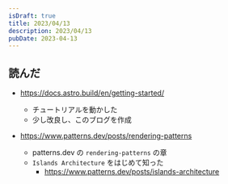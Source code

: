 ```yaml
---
isDraft: true
title: 2023/04/13
description: 2023/04/13
pubDate: 2023-04-13
---
```


## 読んだ
- https://docs.astro.build/en/getting-started/
  - チュートリアルを動かした
  - 少し改良し、このブログを作成

- https://www.patterns.dev/posts/rendering-patterns
  - patterns.dev の `rendering-patterns` の章
  - `Islands Architecture` をはじめて知った
    - https://www.patterns.dev/posts/islands-architecture